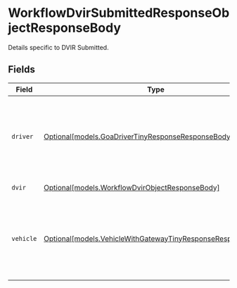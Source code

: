 # WorkflowDvirSubmittedResponseObjectResponseBody

Details specific to DVIR Submitted.


## Fields

| Field                                                                                                                  | Type                                                                                                                   | Required                                                                                                               | Description                                                                                                            |
| ---------------------------------------------------------------------------------------------------------------------- | ---------------------------------------------------------------------------------------------------------------------- | ---------------------------------------------------------------------------------------------------------------------- | ---------------------------------------------------------------------------------------------------------------------- |
| `driver`                                                                                                               | [Optional[models.GoaDriverTinyResponseResponseBody]](../models/goadrivertinyresponseresponsebody.md)                   | :heavy_minus_sign:                                                                                                     | A minified driver object. This object is only returned if the route is assigned to the driver.                         |
| `dvir`                                                                                                                 | [Optional[models.WorkflowDvirObjectResponseBody]](../models/workflowdvirobjectresponsebody.md)                         | :heavy_minus_sign:                                                                                                     | A DVIR description                                                                                                     |
| `vehicle`                                                                                                              | [Optional[models.VehicleWithGatewayTinyResponseResponseBody]](../models/vehiclewithgatewaytinyresponseresponsebody.md) | :heavy_minus_sign:                                                                                                     |  A minified vehicle object. This object is only returned if the route is assigned to the vehicle.                      |